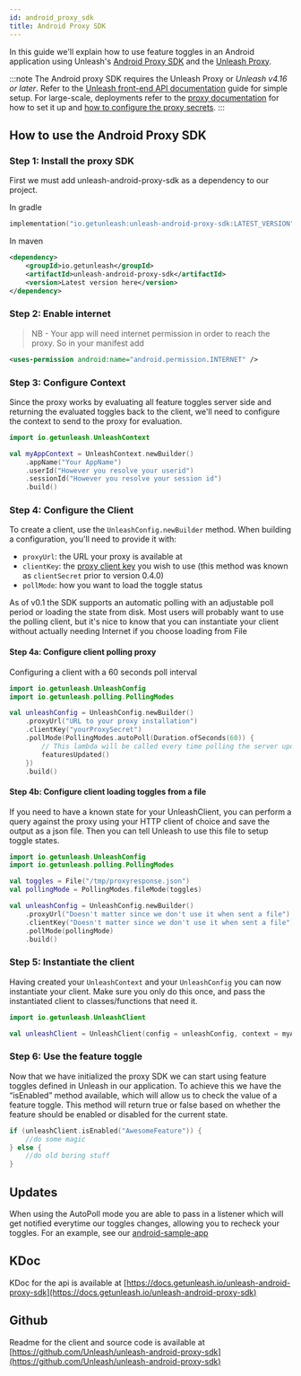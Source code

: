 ```yaml
---
id: android_proxy_sdk
title: Android Proxy SDK
---
```


In this guide we'll explain how to use feature toggles in an Android application using Unleash's [Android Proxy SDK](https://github.com/Unleash/unleash-android-proxy-sdk) and the [Unleash Proxy](https://github.com/Unleash/unleash-proxy).

:::note The Android proxy SDK requires the Unleash Proxy or _Unleash v4.16 or later_. Refer to the [Unleash front-end API documentation](/reference/frontend-api.mdx) guide for simple setup. For large-scale, deployments refer to the [proxy documentation](/sdks/unleash-proxy) for how to set it up and [how to configure the proxy secrets](/sdks/unleash-proxy#configuration-variables). :::

## How to use the Android Proxy SDK

### Step 1: Install the proxy SDK

First we must add unleash-android-proxy-sdk as a dependency to our project.

In gradle

```kotlin
implementation("io.getunleash:unleash-android-proxy-sdk:LATEST_VERSION")
```

In maven

```xml
<dependency>
    <groupId>io.getunleash</groupId>
    <artifactId>unleash-android-proxy-sdk</artifactId>
    <version>Latest version here</version>
</dependency>
```

### Step 2: Enable internet

> NB - Your app will need internet permission in order to reach the proxy. So in your manifest add

```xml
<uses-permission android:name="android.permission.INTERNET" />
```

### Step 3: Configure Context

Since the proxy works by evaluating all feature toggles server side and returning the evaluated toggles back to the client, we'll need to configure the context to send to the proxy for evaluation.

```kotlin
import io.getunleash.UnleashContext

val myAppContext = UnleashContext.newBuilder()
    .appName("Your AppName")
    .userId("However you resolve your userid")
    .sessionId("However you resolve your session id")
    .build()
```

### Step 4: Configure the Client

To create a client, use the `UnleashConfig.newBuilder` method. When building a configuration, you'll need to provide it with:

- `proxyUrl`: the URL your proxy is available at
- `clientKey`: the [proxy client key](/sdks/unleash-proxy#configuration-variables) you wish to use (this method was known as `clientSecret` prior to version 0.4.0)
- `pollMode`: how you want to load the toggle status

As of v0.1 the SDK supports an automatic polling with an adjustable poll period or loading the state from disk. Most users will probably want to use the polling client, but it's nice to know that you can instantiate your client without actually needing Internet if you choose loading from File

#### Step 4a: Configure client polling proxy

Configuring a client with a 60 seconds poll interval

```kotlin
import io.getunleash.UnleashConfig
import io.getunleash.polling.PollingModes

val unleashConfig = UnleashConfig.newBuilder()
    .proxyUrl("URL to your proxy installation")
    .clientKey("yourProxySecret")
    .pollMode(PollingModes.autoPoll(Duration.ofSeconds(60)) {
        // This lambda will be called every time polling the server updates the toggle state
        featuresUpdated()
    })
    .build()
```

#### Step 4b: Configure client loading toggles from a file

If you need to have a known state for your UnleashClient, you can perform a query against the proxy using your HTTP client of choice and save the output as a json file. Then you can tell Unleash to use this file to setup toggle states.

```kotlin
import io.getunleash.UnleashConfig
import io.getunleash.polling.PollingModes

val toggles = File("/tmp/proxyresponse.json")
val pollingMode = PollingModes.fileMode(toggles)

val unleashConfig = UnleashConfig.newBuilder()
    .proxyUrl("Doesn't matter since we don't use it when sent a file")
    .clientKey("Doesn't matter since we don't use it when sent a file")
    .pollMode(pollingMode)
    .build()
```

### Step 5: Instantiate the client

Having created your `UnleashContext` and your `UnleashConfig` you can now instantiate your client. Make sure you only do this once, and pass the instantiated client to classes/functions that need it.

```kotlin
import io.getunleash.UnleashClient

val unleashClient = UnleashClient(config = unleashConfig, context = myAppContext)
```

### Step 6: Use the feature toggle

Now that we have initialized the proxy SDK we can start using feature toggles defined in Unleash in our application. To achieve this we have the “isEnabled” method available, which will allow us to check the value of a feature toggle. This method will return true or false based on whether the feature should be enabled or disabled for the current state.

```kotlin
if (unleashClient.isEnabled("AwesomeFeature")) {
    //do some magic
} else {
    //do old boring stuff
}
```

## Updates

When using the AutoPoll mode you are able to pass in a listener which will get notified everytime our toggles changes, allowing you to recheck your toggles. For an example, see our [android-sample-app](https://github.com/Unleash/unleash-android-proxy-sdk/blob/main/samples/android/app/src/main/java/com/example/unleash/MainActivity.kt)

## KDoc

KDoc for the api is available at [https://docs.getunleash.io/unleash-android-proxy-sdk](https://docs.getunleash.io/unleash-android-proxy-sdk)

## Github

Readme for the client and source code is available at [https://github.com/Unleash/unleash-android-proxy-sdk](https://github.com/Unleash/unleash-android-proxy-sdk)
